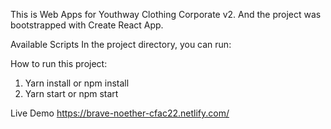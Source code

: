 This is Web Apps for Youthway Clothing Corporate v2. And the project was bootstrapped with Create React App.

Available Scripts
In the project directory, you can run:

How to run this project:
1. Yarn install or npm install
2. Yarn start or npm start

Live Demo
https://brave-noether-cfac22.netlify.com/
